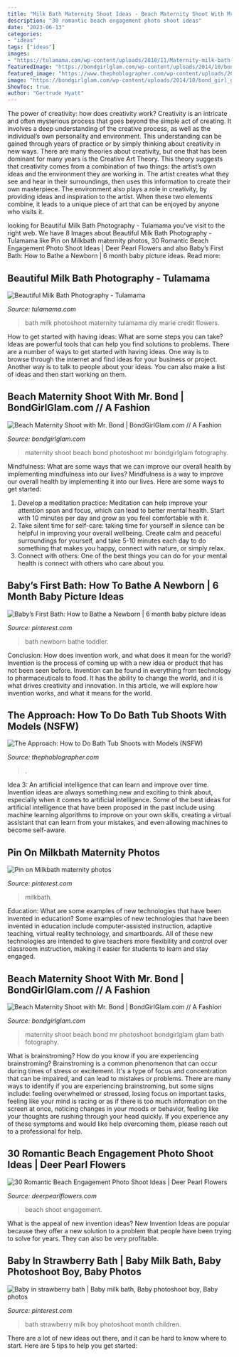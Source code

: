 ```yaml
---
title: "Milk Bath Maternity Shoot Ideas - Beach Maternity Shoot With Mr. Bond"
description: "30 romantic beach engagement photo shoot ideas"
date: "2023-06-13"
categories:
- "ideas"
tags: ["ideas"]
images:
- "https://tulamama.com/wp-content/uploads/2018/11/Maternity-milk-bath-photoshoot-11-637x940.jpg"
featuredImage: "https://bondgirlglam.com/wp-content/uploads/2014/10/bond_girl_glam_maternity_photoshoot_bleudog_fotography_seraphine_maternity_gown22.jpg"
featured_image: "https://www.thephoblographer.com/wp-content/uploads/2018/09/XDB6028.jpg"
image: "https://bondgirlglam.com/wp-content/uploads/2014/10/bond_girl_glam_maternity_photoshoot_bleudog_fotography_seraphine_maternity_gown22.jpg"
ShowToc: true
author: "Gertrude Hyatt"
---
```



The power of creativity: how does creativity work?
Creativity is an intricate and often mysterious process that goes beyond the simple act of creating. It involves a deep understanding of the creative process, as well as the individual’s own personality and environment. This understanding can be gained through years of practice or by simply thinking about creativity in new ways.
There are many theories about creativity, but one that has been dominant for many years is the Creative Art Theory. This theory suggests that creativity comes from a combination of two things: the artist’s own ideas and the environment they are working in. The artist creates what they see and hear in their surroundings, then uses this information to create their own masterpiece. The environment also plays a role in creativity, by providing ideas and inspiration to the artist. When these two elements combine, it leads to a unique piece of art that can be enjoyed by anyone who visits it.

	

		
looking for Beautiful Milk Bath Photography - Tulamama you've visit to the right web. We have 8 Images about Beautiful Milk Bath Photography - Tulamama like Pin on Milkbath maternity photos, 30 Romantic Beach Engagement Photo Shoot Ideas | Deer Pearl Flowers and also Baby’s First Bath: How to Bathe a Newborn | 6 month baby picture ideas. Read more:
		
    
## Beautiful Milk Bath Photography - Tulamama

<img loading=lazy src="https://tulamama.com/wp-content/uploads/2018/11/Maternity-milk-bath-photoshoot-11-637x940.jpg" onerror="this.onerror=null;this.src='https://tse3.mm.bing.net/th?id=OIP.sfC0O92mAtCrWHRYIfW4QwHaK7&amp;pid=15.1';" alt="Beautiful Milk Bath Photography - Tulamama">

_Source: tulamama.com_

>bath milk photoshoot maternity tulamama diy marie credit flowers. 

	

How to get started with having ideas: What are some steps you can take?
Ideas are powerful tools that can help you find solutions to problems. There are a number of ways to get started with having ideas. One way is to browse through the internet and find ideas for your business or project. Another way is to talk to people about your ideas. You can also make a list of ideas and then start working on them.

    
## Beach Maternity Shoot With Mr. Bond | BondGirlGlam.com // A Fashion

<img loading=lazy src="https://bondgirlglam.com/wp-content/uploads/2014/10/bond_girl_glam_maternity_photoshoot_bleudog_fotography_seraphine_maternity_gown22.jpg" onerror="this.onerror=null;this.src='https://tse1.mm.bing.net/th?id=OIP.h6OQubISpBvqKCVgJE_RnAHaLH&amp;pid=15.1';" alt="Beach Maternity Shoot with Mr. Bond | BondGirlGlam.com // A Fashion">

_Source: bondgirlglam.com_

>maternity shoot beach bond photoshoot mr bondgirlglam fotography. 

	

Mindfulness: What are some ways that we can improve our overall health by implementing mindfulness into our lives?
Mindfulness is a way to improve our overall health by implementing it into our lives. Here are some ways to get started: 
1. Develop a meditation practice: Meditation can help improve your attention span and focus, which can lead to better mental health. Start with 10 minutes per day and grow as you feel comfortable with it. 
2. Take silent time for self-care: taking time for yourself in silence can be helpful in improving your overall wellbeing. Create calm and peaceful surroundings for yourself, and take 5-10 minutes each day to do something that makes you happy, connect with nature, or simply relax. 
3. Connect with others: One of the best things you can do for your mental health is connect with others who care about you.

    
## Baby’s First Bath: How To Bathe A Newborn | 6 Month Baby Picture Ideas

<img loading=lazy src="https://i.pinimg.com/736x/ad/40/64/ad4064ba7aeb51ec10de9f1c70a19f59.jpg" onerror="this.onerror=null;this.src='https://tse4.mm.bing.net/th?id=OIP.ae1xqX5F_0ad5h9I4zUWTgD6D6&amp;pid=15.1';" alt="Baby’s First Bath: How to Bathe a Newborn | 6 month baby picture ideas">

_Source: pinterest.com_

>bath newborn bathe toddler. 

	

Conclusion: How does invention work, and what does it mean for the world?
Invention is the process of coming up with a new idea or product that has not been seen before. Invention can be found in everything from technology to pharmaceuticals to food. It has the ability to change the world, and it is what drives creativity and innovation. In this article, we will explore how invention works, and what it means for the world.

    
## The Approach: How To Do Bath Tub Shoots With Models (NSFW)

<img loading=lazy src="https://www.thephoblographer.com/wp-content/uploads/2018/09/XDB6028.jpg" onerror="this.onerror=null;this.src='https://tse3.mm.bing.net/th?id=OIP.Be1_7pyX-OnJR5-FVtKGSQHaLH&amp;pid=15.1';" alt="The Approach: How to Do Bath Tub Shoots with Models (NSFW)">

_Source: thephoblographer.com_

>. 

	

Idea 3: An artificial intelligence that can learn and improve over time.
Invention ideas are always something new and exciting to think about, especially when it comes to artificial intelligence. Some of the best ideas for artificial intelligence that have been proposed in the past include using machine learning algorithms to improve on your own skills, creating a virtual assistant that can learn from your mistakes, and even allowing machines to become self-aware.

    
## Pin On Milkbath Maternity Photos

<img loading=lazy src="https://i.pinimg.com/originals/18/f0/2f/18f02f5c0cc0c5d0173193729cb85af8.jpg" onerror="this.onerror=null;this.src='https://tse2.mm.bing.net/th?id=OIP.iuMTtCn2s7ObJf7XkRklXwHaLH&amp;pid=15.1';" alt="Pin on Milkbath maternity photos">

_Source: pinterest.com_

>milkbath. 

	

Education: What are some examples of new technologies that have been invented in education?
Some examples of new technologies that have been invented in education include computer-assisted instruction, adaptive teaching, virtual reality technology, and smartboards. All of these new technologies are intended to give teachers more flexibility and control over classroom instruction, making it easier for students to learn and stay engaged.

    
## Beach Maternity Shoot With Mr. Bond | BondGirlGlam.com // A Fashion

<img loading=lazy src="https://bondgirlglam.com/wp-content/uploads/2014/10/bond_girl_glam_maternity_photoshoot_bleudog_fotography_seraphine_maternity_gown10.jpg" onerror="this.onerror=null;this.src='https://tse2.mm.bing.net/th?id=OIP.JLsz1qFGWEfZUNNN2vRf6QHaLH&amp;pid=15.1';" alt="Beach Maternity Shoot with Mr. Bond | BondGirlGlam.com // A Fashion">

_Source: bondgirlglam.com_

>maternity shoot beach bond mr photoshoot bondgirlglam glam bath fotography. 

	

What is brainstroming?
How do you know if you are experiencing brainstroming? Brainstroming is a common phenomenon that can occur during times of stress or excitement. It's a type of focus and concentration that can be impaired, and can lead to mistakes or problems. There are many ways to identify if you are experiencing brainstroming, but some signs include: feeling overwhelmed or stressed, losing focus on important tasks, feeling like your mind is racing or as if there is too much information on the screen at once, noticing changes in your moods or behavior, feeling like your thoughts are rushing through your head quickly. If you experience any of these symptoms and would like help overcoming them, please reach out to a professional for help.

    
## 30 Romantic Beach Engagement Photo Shoot Ideas | Deer Pearl Flowers

<img loading=lazy src="http://www.deerpearlflowers.com/wp-content/uploads/2016/10/Beach-Engagement-Photo-Shoot-Ideas-18.jpg" onerror="this.onerror=null;this.src='https://tse1.mm.bing.net/th?id=OIP.L7gBN_d2omYKhHlCqfngdgHaLH&amp;pid=15.1';" alt="30 Romantic Beach Engagement Photo Shoot Ideas | Deer Pearl Flowers">

_Source: deerpearlflowers.com_

>beach shoot engagement. 

	

What is the appeal of new invention ideas?
New Invention Ideas are popular because they offer a new solution to a problem that people have been trying to solve for years. They can also be very profitable.

    
## Baby In Strawberry Bath | Baby Milk Bath, Baby Photoshoot Boy, Baby Photos

<img loading=lazy src="https://i.pinimg.com/originals/de/2c/d5/de2cd598dc6e7370476ef9403550b082.jpg" onerror="this.onerror=null;this.src='https://tse4.mm.bing.net/th?id=OIP.mNHP5ygwHf5Qc4p7FJH21QHaLG&amp;pid=15.1';" alt="Baby in strawberry bath | Baby milk bath, Baby photoshoot boy, Baby photos">

_Source: pinterest.com_

>bath strawberry milk boy photoshoot month children. 

	

There are a lot of new ideas out there, and it can be hard to know where to start. Here are 5 tips to help you get started: 

